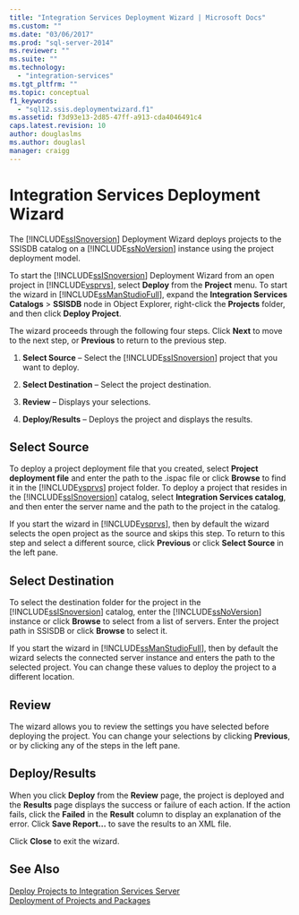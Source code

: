 ```yaml
---
title: "Integration Services Deployment Wizard | Microsoft Docs"
ms.custom: ""
ms.date: "03/06/2017"
ms.prod: "sql-server-2014"
ms.reviewer: ""
ms.suite: ""
ms.technology: 
  - "integration-services"
ms.tgt_pltfrm: ""
ms.topic: conceptual
f1_keywords: 
  - "sql12.ssis.deploymentwizard.f1"
ms.assetid: f3d93e13-2d85-47ff-a913-cda4046491c4
caps.latest.revision: 10
author: douglaslms
ms.author: douglasl
manager: craigg
---
```

# Integration Services Deployment Wizard
  The [!INCLUDE[ssISnoversion](../includes/ssisnoversion-md.md)] Deployment Wizard deploys projects to the SSISDB catalog on a [!INCLUDE[ssNoVersion](../includes/ssnoversion-md.md)] instance using the project deployment model.  
  
 To start the [!INCLUDE[ssISnoversion](../includes/ssisnoversion-md.md)] Deployment Wizard from an open project in [!INCLUDE[vsprvs](../includes/vsprvs-md.md)], select **Deploy** from the **Project** menu. To start the wizard in [!INCLUDE[ssManStudioFull](../includes/ssmanstudiofull-md.md)], expand the **Integration Services Catalogs** > **SSISDB** node in Object Explorer, right-click the **Projects** folder, and then click **Deploy Project**.  
  
 The wizard proceeds through the following four steps. Click **Next** to move to the next step, or **Previous** to return to the previous step.  
  
1.  **Select Source** – Select the [!INCLUDE[ssISnoversion](../includes/ssisnoversion-md.md)] project that you want to deploy.  
  
2.  **Select Destination** – Select the project destination.  
  
3.  **Review** – Displays your selections.  
  
4.  **Deploy/Results** – Deploys the project and displays the results.  
  
## Select Source  
 To deploy a project deployment file that you created, select **Project deployment file** and enter the path to the .ispac file or click **Browse** to find it in the [!INCLUDE[vsprvs](../includes/vsprvs-md.md)] project folder. To deploy a project that resides in the [!INCLUDE[ssISnoversion](../includes/ssisnoversion-md.md)] catalog, select **Integration Services catalog**, and then enter the server name and the path to the project in the catalog.  
  
 If you start the wizard in [!INCLUDE[vsprvs](../includes/vsprvs-md.md)], then by default the wizard selects the open project as the source and skips this step. To return to this step and select a different source, click **Previous** or click **Select Source** in the left pane.  
  
## Select Destination  
 To select the destination folder for the project in the [!INCLUDE[ssISnoversion](../includes/ssisnoversion-md.md)] catalog, enter the [!INCLUDE[ssNoVersion](../includes/ssnoversion-md.md)] instance or click **Browse** to select from a list of servers. Enter the project path in SSISDB or click **Browse** to select it.  
  
 If you start the wizard in [!INCLUDE[ssManStudioFull](../includes/ssmanstudiofull-md.md)], then by default the wizard selects the connected server instance and enters the path to the selected project. You can change these values to deploy the project to a different location.  
  
## Review  
 The wizard allows you to review the settings you have selected before deploying the project. You can change your selections by clicking **Previous**, or by clicking any of the steps in the left pane.  
  
## Deploy/Results  
 When you click **Deploy** from the **Review** page, the project is deployed and the **Results** page displays the success or failure of each action. If the action fails, click the **Failed** in the **Result** column to display an explanation of the error. Click **Save Report...** to save the results to an XML file.  
  
 Click **Close** to exit the wizard.  
  
## See Also  
 [Deploy Projects to Integration Services Server](../../2014/integration-services/deploy-projects-to-integration-services-server.md)   
 [Deployment of Projects and Packages](packages/deploy-integration-services-ssis-projects-and-packages.md)  
  
  
